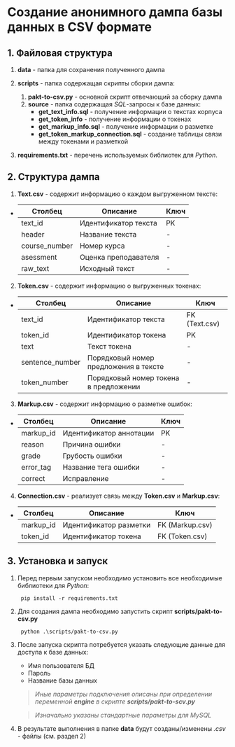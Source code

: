 # Создание анонимного дампа  базы данных в CSV формате
## 1. Файловая структура 
1. __data__ - папка для сохранения полученного дампа
2. __scripts__ - папка содержащая скрипты сборки дампа:
    
    1. __pakt-to-csv.py__ - основной скрипт отвечающий за сборку дампа
    2. __source__ - папка содержащая _SQL_-запросы к базе данных:
        - __get_text_info.sql__  - получение информации о текстах корпуса
        - __get_token_info__ - получение информации о токенах
        - __get_markup_info.sql__ - получение информации о разметке
        - __get_token_markup_connection.sql__ - создание таблицы связи между токенами и разметкой
3. __requirements.txt__  - перечень используемых библиотек для _Python_.
## 2. Структура дампа
 1.  __Text.csv__ - содержит информацию о каждом выгруженном тексте:
 
 - |Столбец|Описание|Ключ|
    |-----------|-------------|--------|
    |text_id|Идентификатор текста|PK|
    |header|Название текста|-|
    |course_number|Номер курса|-|
    |asessment|Оценка преподавателя|-|
    |raw_text|Исходный текст|-|
2. __Token.csv__ - содержит информацию о выгруженных токенах:
 - |Столбец|Описание|Ключ|
    |-----------|-------------|--------|
    |text_id|Идентификатор текста|FK (Text.csv)|
    |token_id|Идентификатор токена|PK|
    |text|Текст токена|-|
    |sentence_number|Порядковый номер предложения в тексте|-|
    |token_number|Порядковый номер токена в предложении|-|

3. __Markup.csv__ - содержит информацию о разметке ошибок:
 - |Столбец|Описание|Ключ|
    |-----------|-------------|--------|
    |markup_id|Идентификатор аннотации|PK|
    |reason|Причина ошибки|-|
    |grade|Грубость ошибки|-|
    |error_tag|Название тега ошибки|-|
    |correct|Исправление|-|

4. __Connection.csv__ - реализует связь между __Token.csv__ и __Markup.csv__:
 - |Столбец|Описание|Ключ|
    |-----------|-------------|--------|
    |markup_id|Идентификатор разметки|FK (Markup.csv)|
    |token_id|Идентификатор токена|FK (Token.csv)|

## 3. Установка и запуск
1. Перед первым запуском необходимо установить все необходимые библиотеки для _Python_:

        pip install -r requirements.txt
2. Для создания дампа необходимо запустить скрипт __scripts/pakt-to-csv.py__

        python .\scripts/pakt-to-csv.py
    
3. После запуска скрипта потребуется указать следующие данные для доступа к базе данных:

    - Имя пользователя БД
    - Пароль
    - Название базы данных

    >_Иные параметры подключения описаны при определении переменной __engine__ в скрипте __scripts/pakt-to-scv.py___
    
    > _Изначально указаны стандартные параметры для MySQL_

4. В результате выполнения в папке __data__ будут созданы/изменены _.csv_ - файлы (см. раздел 2)